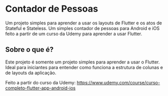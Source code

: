# Contador de Pessoas

Um projeto simples para aprender a usar os layouts de Flutter e os atos de Stateful e Stateless. Um simples contador de pessoas para Android e iOS feito a partir de um curso da Udemy para aprender a usar Flutter.
## Sobre o que é?

Este projeto é somente um projeto simples para aprender a usar o Flutter. Ideal para iniciantes para entender como funciona a estrutura de colunas e de layouts da aplicação.

Feito a partir do curso da Udemy: https://www.udemy.com/course/curso-completo-flutter-app-android-ios 